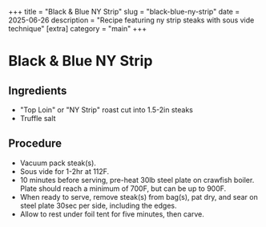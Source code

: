 +++
title = "Black & Blue NY Strip"
slug = "black-blue-ny-strip"
date = 2025-06-26
description = "Recipe featuring ny strip steaks with sous vide technique"
[extra]
  category = "main"
+++

# Black & Blue NY Strip

## Ingredients
* "Top Loin" or "NY Strip" roast cut into 1.5-2in steaks
* Truffle salt

## Procedure
* Vacuum pack steak(s).
* Sous vide for 1-2hr at 112F.
* 10 minutes before serving, pre-heat 30lb steel plate on crawfish boiler. Plate should reach a minimum of 700F, but can be up to 900F.
* When ready to serve, remove steak(s) from bag(s), pat dry, and sear on steel plate 30sec per side, including the edges.
* Allow to rest under foil tent for five minutes, then carve.
